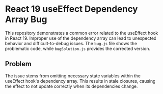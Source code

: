 # React 19 useEffect Dependency Array Bug

This repository demonstrates a common error related to the useEffect hook in React 19.  Improper use of the dependency array can lead to unexpected behavior and difficult-to-debug issues. The `bug.js` file shows the problematic code, while `bugSolution.js` provides the corrected version. 

## Problem
The issue stems from omitting necessary state variables within the useEffect hook's dependency array. This results in stale closures, causing the effect to not update correctly when its dependencies change.